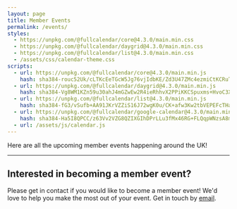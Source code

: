 ```yaml
---
layout: page
title: Member Events
permalink: /events/
styles:
  - https://unpkg.com/@fullcalendar/core@4.3.0/main.min.css
  - https://unpkg.com/@fullcalendar/daygrid@4.3.0/main.min.css
  - https://unpkg.com/@fullcalendar/list@4.3.0/main.min.css
  - /assets/css/calendar-theme.css
scripts:
  - url: https://unpkg.com/@fullcalendar/core@4.3.0/main.min.js
    hash: sha384-rouc52Uk/cLTKcEeTGcW5Jg76vjIdbKE/Zd3U47ZMc4ezmiCtKCRuT7TRd/ai7f1
  - url: https://unpkg.com/@fullcalendar/daygrid@4.3.0/main.min.js
    hash: sha384-Vg8WM1KZn59u30ahJ4mGZwEw2R4ieRhhvX2PPiKKCSpuxms+HvoC3XPii6CnMvFD
  - url: https://unpkg.com/@fullcalendar/list@4.3.0/main.min.js
    hash: sha384-fG3/vSufb+AA91JKrVZZiS16J72wgK0u/CK+afw3Kw2tbVEPEFcTHac7sJabZd31
  - url: https://unpkg.com/@fullcalendar/google-calendar@4.3.0/main.min.js
    hash: sha384-Ha5I8QPCC/z63Vv2VZG8QZIXGIhDPrLLu3fMx46RG+FLQqpWNzsA8mZIR9YXPahZ
  - url: /assets/js/calendar.js
---
```


Here are all the upcoming member events happening around the UK!

<div id="calendar"></div>

---

## Interested in becoming a member event?
Please get in contact if you would like to become a member event! We'd love to help you make the most out of your event. Get in touch by [email](mailto:contact@hackathonsforschools.com "Email").
